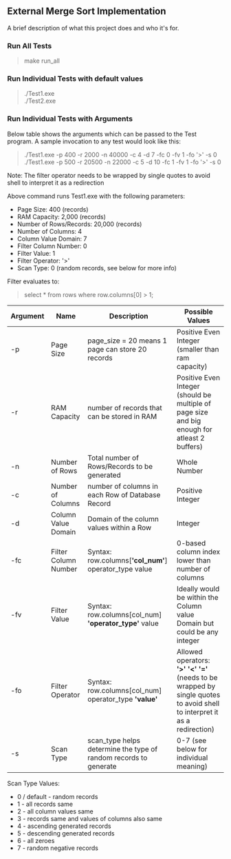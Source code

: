 ## External Merge Sort Implementation

A brief description of what this project does and who it's for.

### Run All Tests
> make run_all

### Run Individual Tests with default values
> ./Test1.exe  
> ./Test2.exe

### Run Individual Tests with Arguments
Below table shows the arguments which can be passed to the Test program. A sample invocation to any test would look like this:

> ./Test1.exe -p 400 -r 2000 -n 40000 -c 4 -d 7 -fc 0 -fv 1 -fo '>' -s 0  
> ./Test1.exe -p 500 -r 20500 -n 22000 -c 5 -d 10 -fc 1 -fv 1 -fo '>' -s 0   

Note: The filter operator needs to be wrapped by single quotes to avoid shell to interpret it as a redirection

Above command runs Test1.exe with the following parameters:  
* Page Size: 400 (records)
* RAM Capacity: 2,000 (records)
* Number of Rows/Records: 20,000 (records)
* Number of Columns: 4
* Column Value Domain: 7
* Filter Column Number: 0
* Filter Value: 1
* Filter Operator: '>'
* Scan Type: 0 (random records, see below for more info)

Filter evaluates to:  
> select * from rows where row.columns[0] > 1;  


| Argument | Name | Description | Possible Values |
| ------ | ------ | ------ | ------ |
| -p | Page Size | page_size = 20 means 1 page can store 20 records | Positive Even Integer (smaller than ram capacity) |
| -r | RAM Capacity | number of records that can be stored in RAM | Positive Even Integer (should be multiple of page size  and big enough for atleast 2 buffers) |
| -n | Number of Rows | Total number of Rows/Records to be generated | Whole Number |
| -c | Number of Columns | number of columns in each Row of Database Record | Positive Integer |
| -d | Column Value Domain | Domain of the column values within a Row | Integer |
| -fc | Filter Column Number | Syntax: row.columns[**'col_num'**] operator_type value | 0-based column index lower than number of columns |
| -fv | Filter Value | Syntax: row.columns[col_num] **'operator_type'** value | Ideally would be within the Column value Domain but could be any integer |
| -fo | Filter Operator | Syntax: row.columns[col_num] operator_type **'value'** | Allowed operators: **'>'  '<'  '='** (needs to be wrapped by single quotes to avoid shell to interpret it as a redirection)|
| -s | Scan Type | scan_type helps determine the type of random records to generate | 0-7 (see below for individual meaning) |

Scan Type Values:  
* 0 / default - random records
* 1 - all records same
* 2 - all column values same
* 3 - records same and values of columns also same
* 4 - ascending generated records
* 5 - descending generated records
* 6 - all zeroes
* 7 - random negative records